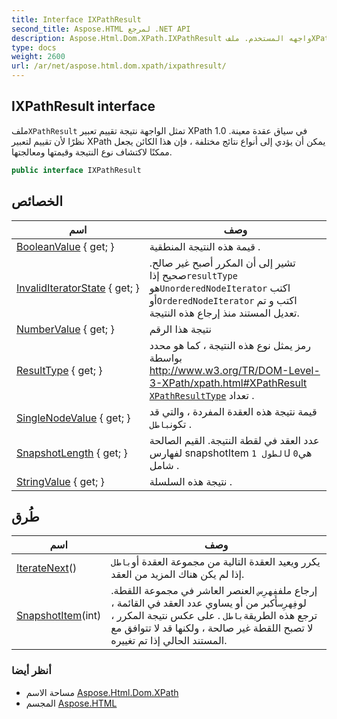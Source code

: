 ```yaml
---
title: Interface IXPathResult
second_title: Aspose.HTML لمرجع .NET API
description: Aspose.Html.Dom.XPath.IXPathResult واجهه المستخدم. ملفXPathResult تمثل الواجهة نتيجة تقييم تعبير XPath 1.0 في سياق عقدة معينة. نظرًا لأن تقييم لتعبير XPath يمكن أن يؤدي إلى أنواع نتائج مختلفة  فإن هذا الكائن يجعل ممكنًا لاكتشاف نوع النتيجة وقيمتها ومعالجتها.
type: docs
weight: 2600
url: /ar/net/aspose.html.dom.xpath/ixpathresult/
---
```

## IXPathResult interface

ملف`XPathResult` تمثل الواجهة نتيجة تقييم تعبير XPath 1.0 في سياق عقدة معينة. نظرًا لأن تقييم لتعبير XPath يمكن أن يؤدي إلى أنواع نتائج مختلفة ، فإن هذا الكائن يجعل ممكنًا لاكتشاف نوع النتيجة وقيمتها ومعالجتها.

```csharp
public interface IXPathResult
```

## الخصائص

| اسم | وصف |
| --- | --- |
| [BooleanValue](../../aspose.html.dom.xpath/ixpathresult/booleanvalue/) { get; } | قيمة هذه النتيجة المنطقية . |
| [InvalidIteratorState](../../aspose.html.dom.xpath/ixpathresult/invaliditeratorstate/) { get; } | تشير إلى أن المكرر أصبح غير صالح. صحيح إذا`resultType` هو`UnorderedNodeIterator` اكتب أو`OrderedNodeIterator` اكتب و تم تعديل المستند منذ إرجاع هذه النتيجة. |
| [NumberValue](../../aspose.html.dom.xpath/ixpathresult/numbervalue/) { get; } | نتيجة هذا الرقم |
| [ResultType](../../aspose.html.dom.xpath/ixpathresult/resulttype/) { get; } | رمز يمثل نوع هذه النتيجة ، كما هو محدد بواسطة http://www.w3.org/TR/DOM-Level-3-XPath/xpath.html#XPathResult [`XPathResultType`](../xpathresulttype/) تعداد . |
| [SingleNodeValue](../../aspose.html.dom.xpath/ixpathresult/singlenodevalue/) { get; } | قيمة نتيجة هذه العقدة المفردة ، والتي قد تكون`باطل` . |
| [SnapshotLength](../../aspose.html.dom.xpath/ixpathresult/snapshotlength/) { get; } | عدد العقد في لقطة النتيجة. القيم الصالحة لفهارس snapshotItem هي`0` ل`الطول 1` شامل . |
| [StringValue](../../aspose.html.dom.xpath/ixpathresult/stringvalue/) { get; } | نتيجة هذه السلسلة . |

## طُرق

| اسم | وصف |
| --- | --- |
| [IterateNext](../../aspose.html.dom.xpath/ixpathresult/iteratenext/)() | يكرر ويعيد العقدة التالية من مجموعة العقدة أو`باطل` إذا لم يكن هناك المزيد من العقد. |
| [SnapshotItem](../../aspose.html.dom.xpath/ixpathresult/snapshotitem/)(int) | إرجاع ملف`فِهرِس` العنصر العاشر في مجموعة اللقطة. لو`فِهرِس`أكبر من أو يساوي عدد العقد في القائمة ، ترجع هذه الطريقة`باطل` . على عكس نتيجة المكرر ، لا تصبح اللقطة غير صالحة ، ولكنها قد لا تتوافق مع المستند الحالي إذا تم تغييره. |

### أنظر أيضا

* مساحة الاسم [Aspose.Html.Dom.XPath](../../aspose.html.dom.xpath/)
* المجسم [Aspose.HTML](../../)


